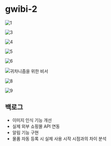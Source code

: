# gwibi-2

![1](https://github.com/hongkikii/gwibi-2/assets/110226866/5d4cb8c0-151f-4c29-8a96-546c2b685785)

![3](https://github.com/hongkikii/gwibi-2/assets/110226866/cdc1dc12-9388-41b3-a838-f7403cea79e3)

![4](https://github.com/hongkikii/gwibi-2/assets/110226866/44bbb61a-4883-4b8d-a5dc-ad041a66d389)

![5](https://github.com/hongkikii/gwibi-2/assets/110226866/7595eda9-f53b-40f2-a60b-621eec372674)

![6](https://github.com/hongkikii/gwibi-2/assets/110226866/3c89e8b4-923d-42f7-98cc-6cb1e7d6beb9)

![귀차니즘을 위한 비서](https://github.com/hongkikii/gwibi-2/assets/110226866/e28f2c21-0db3-465d-a5a4-57b1498d2fdf)

![8](https://github.com/hongkikii/gwibi-2/assets/110226866/07dd0041-47a3-4b18-bdcb-f3b17c840b97)

![9](https://github.com/hongkikii/gwibi-2/assets/110226866/1c21af23-0c47-4205-a4ca-d25515592a0f)

## 백로그
- 이미지 인식 기능 개선
- 실제 외부 쇼핑몰 API 연동
- 알림 기능 구현
- 물품 자동 등록 시 실제 사용 시작 시점과의 차이 분석
